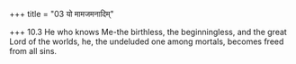 +++
title = "03 यो मामजमनादिम्"

+++
10.3 He who knows Me-the birthless, the beginningless, and the great
Lord of the worlds, he, the undeluded one among mortals, becomes freed
from all sins.
